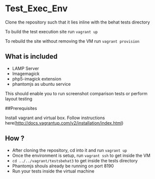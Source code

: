 # Test_Exec_Env

Clone the repository such that it lies inline with the behat tests directory

To build the test execution site run `vagrant up`

To rebuild the site without removing the VM run `vagrant provision`

## What is included

- LAMP Server
- Imagemagick
- php5-imagick extension
- phantomjs as ubuntu service

This should enable you to run screenshot comparison tests or perform layout testing

##Prerequisites

Install vagrant and virtual box. Follow instructions here(http://docs.vagrantup.com/v2/installation/index.html) 

## How ?

* After cloning the repository, cd into it and run `vagrant up`
* Once the environment is setup, run `vagrant ssh` to get inside the VM
* `cd ../../vagrant/testsbehat3` to get inside the tests directory
* Phantomjs shouls already be running on port 8190
* Run your tests inside the virtual machine



